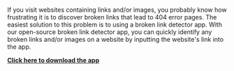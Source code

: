 #
If you visit websites containing links and/or images, you probably know how frustrating it is to discover broken links that lead to 404 error pages. The easiest solution to this problem is to using a broken link detector app. With our open-source broken link detector app, you can quickly identify any broken links and/or images on a website by inputting the website's link into the app.

[**Click here to download the app**](https://github.com/Sitemap-Crawler/Sitemap-Crawler)
